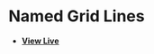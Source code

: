 # Named Grid Lines

- [**View Live**](https://tahmid-sarker.github.io/Modern-HTML-CSS-Notes/11-CSS-Grid/08-Named-Grid-Lines/)